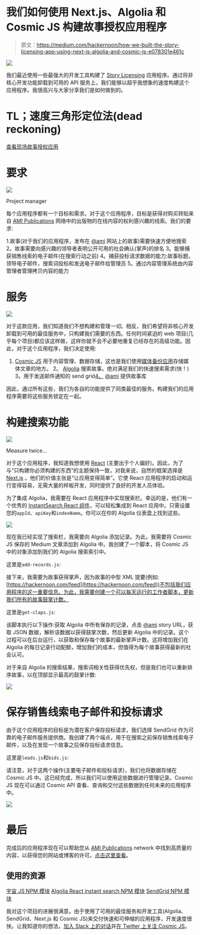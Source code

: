 # 我们如何使用 Next.js、Algolia 和 Cosmic JS 构建故事授权应用程序

> 原文：<https://medium.com/hackernoon/how-we-built-the-story-licensing-app-using-next-js-algolia-and-cosmic-js-e078301e461c>

![](img/9b4d36f98be9fe63da9767eb8f5e5cb5.png)

我们最近使用一些最强大的开发工具构建了 [Story Licensing](https://storylicensing.com/) 应用程序。通过将非核心开发功能卸载到可用的 API 服务上，我们能够以超乎我想象的速度构建这个应用程序。我很高兴与大家分享我们是如何做到的。

# TL；速度三角形定位法(dead reckoning)

[查看现场故事授权应用](https://storylicensing.com/)

# 要求

![](img/a605ba9b5c32c510521270cf11fb2bbc.png)

Project manager

每个应用程序都有一个目标和需求。对于这个应用程序，目标是获得对购买转贴来自 [AMI Publications](http://www.amipublications.com/) 网络中的出版物的在线内容的权利感兴趣的线索。我们的要求:

1.故事(对于我们的应用程序，发布在 [@ami](http://twitter.com/ami) 网站上的故事)需要快速方便地搜索
2。故事需要向感兴趣的领导者表明公开可用的社会确认(掌声)的排名
3。能够捕获销售线索的电子邮件(在搜索行动之前)
4。捕获投标请求数据的能力:故事标题，领导电子邮件，搜索词投标和发送电子邮件给管理员
5。通过内容管理系统由内容管理者管理拷贝内容的能力

# 服务

![](img/61f3fa3f9097268d1452b39f4d4f0ee5.png)

对于这款应用，我们知道我们不想构建和管理*一切*。相反，我们希望将非核心开发卸载到可用的最佳服务中，只构建我们需要的东西。任何时间紧迫的 web 项目(几乎每个项目)都应该这样做，这样你就不会不必要地重复已经存在的高级功能。因此，对于这个应用程序，我们决定使用:

1. [Cosmic JS](https://cosmicjs.com/) 用于内容管理、数据存储，这也是我们使用[媒体备份应用](https://cosmicjs.com/apps/medium-backup)存储媒体文章的地方。
2。 [Algolia](https://algolia.com/) 搜索故事。绝对满足我们的快速搜索需求(快！)
3。用于发送邮件通知的 send grid[4。](https://sendgrid.com/) [@ami](https://twitter.com/ami) 提供故事库

因此，通过所有这些，我们为各自的功能提供了同类最佳的服务。构建我们的应用程序需要将这些服务锁定在一起。

# 构建搜索功能

![](img/ae03becb31527d8b1b9ac76078a71a40.png)

Measure twice…

对于这个应用程序，我知道我想使用 [React](https://reactjs.org/) (主要出于个人偏好)。因此，为了与“只构建你必须构建的东西”的主题保持一致，对我来说，自然的框架选择是 [Next.js](https://nextjs.org/) 。他们的价值主张是“让应用变得简单”。它使 React 应用程序的启动和运行变得容易，无需大量的样板开发，同时提供了良好的开发人员体验。

为了集成 Algolia，我需要在 React 应用程序中实现搜索栏。幸运的是，他们有一个优秀的 [InstantSearch React 组件](https://community.algolia.com/react-instantsearch/)，可以轻松集成到 React 应用中。只需设置您的`appId`、`apiKey`和`indexName`。你可以在你的 Algolia 仪表盘上找到这些。

![](img/6a3488513b2c2e017c131b0f8beba892.png)

现在我已经实现了搜索栏，我需要向 Algolia 添加记录。为此，我需要将 Cosmic JS 保存的 Medium 文章添加到 Algolia 中。我创建了一个脚本，将 Cosmic JS 中的对象添加到我们的 Algolia 搜索索引中。

这里是`add-records.js`:

接下来，我需要为故事获得掌声，因为故事的中型 XML 提要(例如:[https://hackernoon.com/feed](https://hackernoon.com/feed))不包括我们应用程序的这一重要信息。为此，我需要创建一个可以每天运行的工作者脚本，更新我们所有的故事鼓掌计数。

这里是`get-claps.js`:

该脚本执行以下操作:获取 Algolia 中所有保存的记录，点击 [@ami](https://twitter.com/ami) story URL，获取 JSON 数据，解析该数据以获得鼓掌次数，然后更新 Algolia 中的记录。这个过程可以在后台运行，以获取和保存每个故事的最新掌声计数。这将增加我们在 Algolia 的每日记录行动配额，增加我们的成本，但值得为每个故事获得最新的社会认可。

对于来自 Algolia 的搜索结果，搜索词相关性获得优先权，但是我们也可以重新排序故事，以在顶部显示最高的鼓掌计数:

![](img/bd03a1858b872bbe169853d25da4487b.png)

# 保存销售线索电子邮件和投标请求

由于这个应用程序的目标是为潜在客户保存投标请求，我们选择 SendGrid 作为可靠的电子邮件服务提供商。我创建了两个端点，用于在搜索之前保存销售线索电子邮件，以及在发现一个故事之后保存投标请求信息。

这里是`leads.js`和`bids.js`:

请注意，对于这两个操作(主要电子邮件和投标请求)，我们也将数据存储在 Cosmic JS 中。这已经完成，所以我们可以使用这些数据进行管理记录。Cosmic JS 现在可以通过 Cosmic API 查看、查询和交付这些数据到任何未来的应用程序中。

![](img/8cddb1df01e99dbf1d782a562b484d0d.png)

# 最后

完成后的应用程序现在可以帮助您从 [AMI Publications](http://www.amipublications.com/) network 中找到高质量的内容，以获得您的网站或博客的许可。[点击这里查看](https://storylicensing.com/)。

## 使用的资源

[宇宙 JS NPM 模块](https://www.npmjs.com/package/cosmicjs)
[Algolia React instant search NPM 模块](https://www.npmjs.com/package/react-instantsearch)
[SendGrid NPM 模块](https://www.npmjs.com/package/@sendgrid/mail)

我对这个项目的进展很满意。由于使用了可用的最佳服务和开发工具(Algolia、SendGrid、Next.js 和 Cosmic JS)来交付快速和可伸缩的应用程序，开发速度很快。让我知道你的想法，[加入 Slack 上的对话](https://cosmicjs.com/community)并[在 Twitter 上关注 Cosmic JS](https://twitter.com/cosmic_js)。